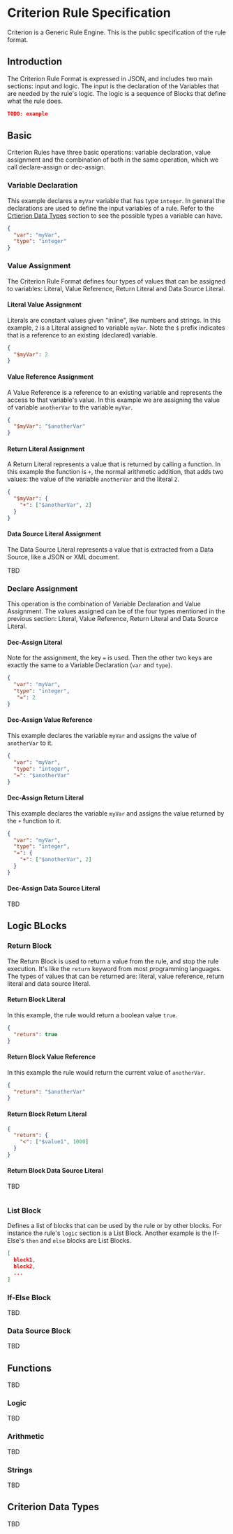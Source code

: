 # Criterion Rule Specification

Criterion is a Generic Rule Engine. This is the public specification of the rule format.

## Introduction

The Criterion Rule Format is expressed in JSON, and includes two main sections: input and logic. The input is the declaration of the Variables that are needed by the rule's logic. The logic is a sequence of Blocks that define what the rule does.

```json
TODO: example
```


## Basic

Criterion Rules have three basic operations: variable declaration, value assignment and the combination of both in the same operation, which we call declare-assign or dec-assign.

### Variable Declaration

This example declares a `myVar` variable that has type `integer`. In general the declarations are used to define the input variables of a rule. Refer to the [Crtierion Data Types](#criterion-data-types) section to see the possible types a variable can have.

```json
{
  "var": "myVar",
  "type": "integer"
}
```

### Value Assignment

The Criterion Rule Format defines four types of values that can be assigned to variables: Literal, Value Reference, Return Literal and Data Source Literal.

#### Literal Value Assignment

Literals are constant values given "inline", like numbers and strings. In this example, `2` is a Literal assigned to variable `myVar`. Note the `$` prefix indicates that is a reference to an existing (declared) variable.

```json
{
  "$myVar": 2
}
```

#### Value Reference Assignment

A Value Reference is a reference to an existing variable and represents the access to that variable's value. In this example we are assigning the value of variable `anotherVar` to the variable `myVar`.

```json
{
  "$myVar": "$anotherVar"
}
```

#### Return Literal Assignment

A Return Literal represents a value that is returned by calling a function. In this example the function is `+`, the normal arithmetic addition, that adds two values: the value of the variable `anotherVar` and the literal `2`.

```json
{
  "$myVar": {
    "+": ["$anotherVar", 2]
  }
}
```

#### Data Source Literal Assignment

The Data Source Literal represents a value that is extracted from a Data Source, like a JSON or XML document.

TBD



### Declare Assignment

This operation is the combination of Variable Declaration and Value Assignment. The values assigned can be of the four types mentioned in the previous section: Literal, Value Reference, Return Literal and Data Source Literal.

#### Dec-Assign Literal

Note for the assignment, the key `=` is used. Then the other two keys are exactly the same to a Variable Declaration (`var` and `type`).

```json
{
  "var": "myVar",
  "type": "integer",
   "=": 2
}
```

#### Dec-Assign Value Reference

This example declares the variable `myVar` and assigns the value of `anotherVar` to it.

```json
{
  "var": "myVar",
  "type": "integer",
  "=": "$anotherVar"
}
```

#### Dec-Assign Return Literal

This example declares the variable `myVar` and assigns the value returned by the `+` function to it.

```json
{
  "var": "myVar",
  "type": "integer",
  "=": {
    "+": ["$anotherVar", 2]
  }
}
```

#### Dec-Assign Data Source Literal

TBD



## Logic BLocks

### Return Block

The Return Block is used to return a value from the rule, and stop the rule execution. It's like the `return` keyword from most programming languages. The types of values that can be returned are: literal, value reference, return literal and data source literal.


#### Return Block Literal

In this example, the rule would return a boolean value `true`.

```json
{
  "return": true
}
```

#### Return Block Value Reference

In this example the rule would return the current value of `anotherVar`.

```json
{
  "return": "$anotherVar"
}

```

#### Return Block Return Literal

```json
{
  "return": {
    "<": ["$value1", 1000]
  }
}
```

#### Return Block Data Source Literal

TBD
```json

```


### List Block

Defines a list of blocks that can be used by the rule or by other blocks. For instance the rule's `logic` section is a List Block. Another example is the If-Else's `then` and `else` blocks are List Blocks.

```json
[
  block1,
  block2,
  ...
]
```

### If-Else Block

TBD

### Data Source Block

TBD



## Functions

TBD

### Logic

TBD

### Arithmetic

TBD

### Strings

TBD

## Criterion Data Types

TBD
